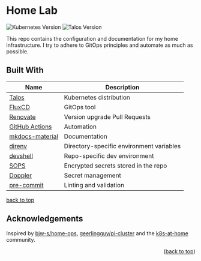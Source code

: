 <a name="readme-top"></a>

# Home Lab

![Kubernetes Version](https://img.shields.io/badge/dynamic/yaml?url=https%3A%2F%2Fraw.githubusercontent.com%2Fstevewm%2Fhomelab%2Fmain%2Fkubernetes%2Fmini%2Ftalos%2Ftalconfig.yaml&query=%24.kubernetesVersion&style=for-the-badge&logo=kubernetes&label=Kubernetes) ![Talos Version](https://img.shields.io/badge/dynamic/yaml?url=https%3A%2F%2Fraw.githubusercontent.com%2Fstevewm%2Fhomelab%2Fmain%2Fkubernetes%2Fmini%2Ftalos%2Ftalconfig.yaml&query=%24.talosVersion&style=for-the-badge&logo=kubernetes&label=talos&color=%23FA640A&link=https%3A%2F%2Ftalos.dev%2F)

This repo contains the configuration and documentation for my home infrastructure. I try to adhere to GitOps principles and automate as much as possible.

## Built With

| Name                                                            | Description                                         |
| --------------------------------------------------------------- | --------------------------------------------------- |
| [Talos](https://www.talos.dev/)                                 | Kubernetes distribution                             |
| [FluxCD](https://fluxcd.io/)                                    | GitOps tool                                         |
| [Renovate](https://github.com/renovatebot/renovate)             | Version upgrade Pull Requests                       |
| [GitHub Actions](https://docs.github.com/en/actions)            | Automation                                          |
| [mkdocs-material](https://squidfunk.github.io/mkdocs-material/) | Documentation                                       |
| [direnv](https://direnv.net/)                                   | Directory-specific environment variables            |
| [devshell](https://github.com/numtide/devshell)                 | Repo-specific dev environment                       |
| [SOPS](https://github.com/getsops/sops)                         | Encrypted secrets stored in the repo                |
| [Doppler](https://www.doppler.com/)                             | Secret management                                   |
| [pre-commit](https://pre-commit.com/)                           | Linting and validation                              |

[back to top](#readme-top)

## Acknowledgements

Inspired by [bjw-s/home-ops](https://github.com/bjw-s/home-ops), [geerlingguy/pi-cluster](https://github.com/geerlingguy/pi-cluster) and the [k8s-at-home](https://github.com/topics/k8s-at-home) community.

<p align="right">(<a href="#readme-top">back to top</a>)</p>
